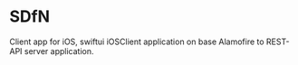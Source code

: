 # SDfN
Client app for iOS, swiftui
iOSClient application on base Alamofire to REST-API server application.
